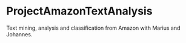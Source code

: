 # ProjectAmazonTextAnalysis
Text mining, analysis and classification from Amazon with Marius and Johannes.

